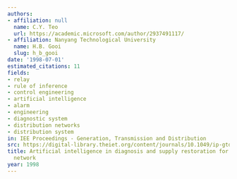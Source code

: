 ```yaml
---
authors:
- affiliation: null
  name: C.Y. Teo
  url: https://academic.microsoft.com/author/2937491117/
- affiliation: Nanyang Technological University
  name: H.B. Gooi
  slug: h_b_gooi
date: '1998-07-01'
estimated_citations: 11
fields:
- relay
- rule of inference
- control engineering
- artificial intelligence
- alarm
- engineering
- diagnostic system
- distribution networks
- distribution system
in: IEE Proceedings - Generation, Transmission and Distribution
src: https://digital-library.theiet.org/content/journals/10.1049/ip-gtd_19982091
title: Artificial intelligence in diagnosis and supply restoration for a distribution
  network
year: 1998
---
```

